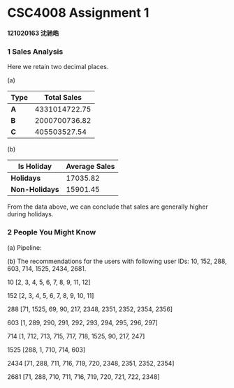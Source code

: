 # CSC4008 Assignment 1

**121020163 沈驰皓**

### 1 Sales Analysis

Here we retain two decimal places.

(a) 

| Type  | Total Sales   |
| ----- | ------------- |
| **A** | 4331014722.75 |
| **B** | 2000700736.82 |
| **C** | 405503527.54  |

(b)

| Is Holiday       | Average Sales |
| ---------------- | ------------- |
| **Holidays**     | 17035.82      |
| **Non-Holidays** | 15901.45      |

From the data above, we can conclude that sales are generally higher during holidays.

### 2 People You Might Know

(a) Pipeline: 

(b) The recommendations for the users with following user IDs: 10, 152, 288, 603, 714, 1525, 2434, 2681.

10	[2, 3, 4, 5, 6, 7, 8, 9, 11, 12] 

152	[2, 3, 4, 5, 6, 7, 8, 9, 10, 11] 

288	[71, 1525, 69, 90, 217, 2348, 2351, 2352, 2354, 2356] 

603	[1, 289, 290, 291, 292, 293, 294, 295, 296, 297] 

714	[1, 712, 713, 715, 717, 718, 1525, 90, 217, 247] 

1525	[288, 1, 710, 714, 603] 

2434	[71, 288, 711, 716, 719, 720, 2348, 2351, 2352, 2354] 

2681	[71, 288, 710, 711, 716, 719, 720, 721, 722, 2348]